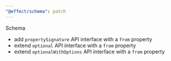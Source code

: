 ```yaml
---
"@effect/schema": patch
---
```


Schema

- add `propertySignature` API interface with a `from` property
- extend `optional` API interface with a `from` property
- extend `optionalWithOptions` API interface with a `from` property
